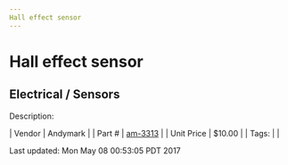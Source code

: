 ```yaml
---
Hall effect sensor
---
```


# Hall effect sensor
## Electrical / Sensors
Description: 	 

| Vendor | Andymark | 
| Part # | [am-3313](http://www.andymark.com/Electrical-p/am-3313.htm) | 
| Unit Price | $10.00 | 
| Tags: |  | 

Last updated: Mon May 08 00:53:05 PDT 2017